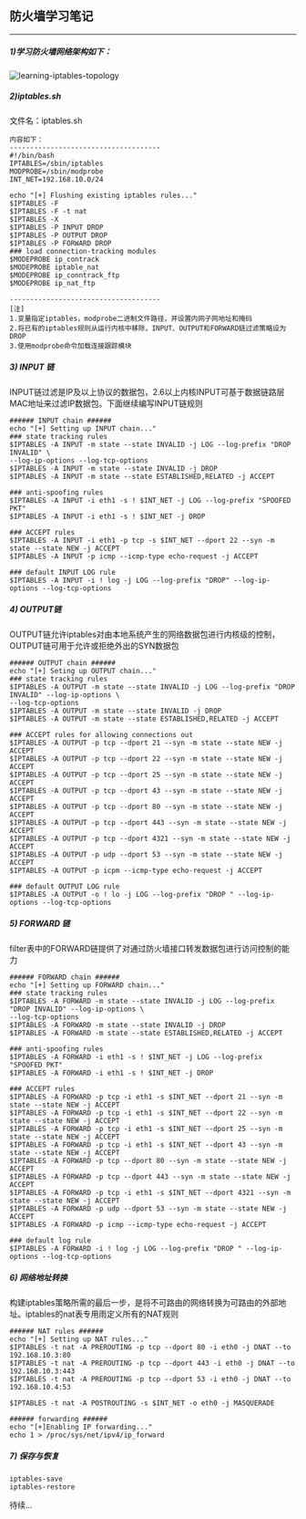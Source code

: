 <!--
author: os4uinfo
head: https://os4u.info/blog/img/sun.png
date: 2017-06-07
title: 防火墙学习笔记（1）
tags: iptables 
images: https://os4u.info/blog/img/sun.png
category: iptables
status: publish
summary: iptables学习，本节主要介绍防火墙的默认策略
-->

防火墙学习笔记
-
---



##### 1)学习防火墙网络架构如下：

![learning-iptables-topology](https://www.os4u.info/blog/iptables/images/learning-iptables-topology.png)

##### 2)iptables.sh

文件名：iptables.sh

```
内容如下：
-------------------------------------
#!/bin/bash
IPTABLES=/sbin/iptables
MODPROBE=/sbin/modprobe
INT_NET=192.168.10.0/24

echo "[+] Flushing existing iptables rules..."
$IPTABLES -F
$IPTABLES -F -t nat
$IPTABLES -X
$IPTABLES -P INPUT DROP
$IPTABLES -P OUTPUT DROP
$IPTABLES -P FORWARD DROP
### load connection-tracking modules
$MODEPROBE ip_contrack
$MODEPROBE iptable_nat
$MODEPROBE ip_conntrack_ftp
$MODEPROBE ip_nat_ftp

-------------------------------------
[注] 
1.变量指定iptables，modprobe二进制文件路径，并设置内网子网地址和掩码
2.将已有的iptables规则从运行内核中移除，INPUT、OUTPUT和FORWARD链过滤策略设为DROP
3.使用modprobe命令加载连接跟踪模块

```
##### 3) INPUT 链

INPUT链过滤是IP及以上协议的数据包，2.6以上内核INPUT可基于数据链路层MAC地址来过滤IP数据包。下面继续编写INPUT链规则

```
###### INPUT chain ######
echo "[+] Setting up INPUT chain..."
### state tracking rules
$IPTABLES -A INPUT -m state --state INVALID -j LOG --log-prefix "DROP INVALID" \
--log-ip-options --log-tcp-options
$IPTABLES -A INPUT -m state --state INVALID -j DROP
$IPTABLES -A INPUT -m state --state ESTABLISHED,RELATED -j ACCEPT

### anti-spoofing rules
$IPTABLES -A INPUT -i eth1 -s ! $INT_NET -j LOG --log-prefix "SPOOFED PKT"
$IPTABLES -A INPUT -i eth1 -s ! $INT_NET -j DROP

### ACCEPT rules
$IPTABLES -A INPUT -i eth1 -p tcp -s $INT_NET --dport 22 --syn -m state --state NEW -j ACCEPT
$IPTABLES -A INPUT -p icmp --icmp-type echo-request -j ACCEPT

### default INPUT LOG rule
$IPTABLES -A INPUT -i ! log -j LOG --log-prefix "DROP" --log-ip-options --log-tcp-options

```
##### 4) OUTPUT链
OUTPUT链允许iptables对由本地系统产生的网络数据包进行内核级的控制，OUTPUT链可用于允许或拒绝外出的SYN数据包

```
###### OUTPUT chain ######
echo "[+] Seting up OUTPUT chain..."
### state tracking rules
$IPTABLES -A OUTPUT -m state --state INVALID -j LOG --log-prefix "DROP INVALID" --log-ip-options \
--log-tcp-options
$IPTABLES -A OUTPUT -m state --state INVALID -j DROP
$IPTABLES -A OUTPUT -m state --state ESTABLISHED,RELATED -j ACCEPT

### ACCEPT rules for allowing connections out
$IPTABLES -A OUTPUT -p tcp --dport 21 --syn -m state --state NEW -j ACCEPT
$IPTABLES -A OUTPUT -p tcp --dport 22 --syn -m state --state NEW -j ACCEPT
$IPTABLES -A OUTPUT -p tcp --dport 25 --syn -m state --state NEW -j ACCEPT
$IPTABLES -A OUTPUT -p tcp --dport 43 --syn -m state --state NEW -j ACCEPT
$IPTABLES -A OUTPUT -p tcp --dport 80 --syn -m state --state NEW -j ACCEPT
$IPTABLES -A OUTPUT -p tcp --dport 443 --syn -m state --state NEW -j ACCEPT
$IPTABLES -A OUTPUT -p tcp --dport 4321 --syn -m state --state NEW -j ACCEPT
$IPTABLES -A OUTPUT -p udp --dport 53 --syn -m state --state NEW -j ACCEPT
$IPTABLES -A OUTPUT -p icpm --icmp-type echo-request -j ACCEPT

### default OUTPUT LOG rule
$IPTABLES -A OUTPUT -o ! lo -j LOG --log-prefix "DROP " --log-ip-options --log-tcp-options

```

##### 5) FORWARD 链
filter表中的FORWARD链提供了对通过防火墙接口转发数据包进行访问控制的能力

```
###### FORWARD chain ######
echo "[+] Setting up FORWARD chain..."
### state tracking rules
$IPTABLES -A FORWARD -m state --state INVALID -j LOG --log-prefix "DROP INVALID" --log-ip-options \
--log-tcp-options
$IPTABLES -A FORWARD -m state --state INVALID -j DROP
$IPTABLES -A FORWARD -m state --state ESTABLISHED,RELATED -j ACCEPT

### anti-spoofing rules
$IPTABLES -A FORWARD -i eth1 -s ! $INT_NET -j LOG --log-prefix "SPOOFED PKT"
$IPTABLES -A FORWARD -i eth1 -s ! $INT_NET -j DROP

### ACCEPT rules
$IPTABLES -A FORWARD -p tcp -i eth1 -s $INT_NET --dport 21 --syn -m state --state NEW -j ACCEPT
$IPTABLES -A FORWARD -p tcp -i eth1 -s $INT_NET --dport 22 --syn -m state --state NEW -j ACCEPT
$IPTABLES -A FORWARD -p tcp -i eth1 -s $INT_NET --dport 25 --syn -m state --state NEW -j ACCEPT
$IPTABLES -A FORWARD -p tcp -i eth1 -s $INT_NET --dport 43 --syn -m state --state NEW -j ACCEPT
$IPTABLES -A FORWARD -p tcp --dport 80 --syn -m state --state NEW -j ACCEPT
$IPTABLES -A FORWARD -p tcp --dport 443 --syn -m state --state NEW -j ACCEPT
$IPTABLES -A FORWARD -p tcp -i eth1 -s $INT_NET --dport 4321 --syn -m state --state NEW -j ACCEPT
$IPTABLES -A FORWARD -p udp --dport 53 --syn -m state --state NEW -j ACCEPT
$IPTABLES -A FORWARD -p icmp --icmp-type echo-request -j ACCEPT

### default log rule
$IPTABLES -A FORWARD -i ! log -j LOG --log-prefix "DROP " --log-ip-options --log-tcp-options

```

##### 6) 网络地址转换

构建iptables策略所需的最后一步，是将不可路由的网络转换为可路由的外部地址。iptables的nat表专用雨定义所有的NAT规则

```
###### NAT rules ######
echo "[+] Setting up NAT rules..."
$IPTABLES -t nat -A PREROUTING -p tcp --dport 80 -i eth0 -j DNAT --to 192.168.10.3:80
$IPTABLES -t nat -A PREROUTING -p tcp --dport 443 -i eth0 -j DNAT --to 192.168.10.3:443
$IPTABLES -t nat -A PREROUTING -p tcp --dport 53 -i eth0 -j DNAT --to 192.168.10.4:53

$IPTABLES -t nat -A POSTROUTING -s $INT_NET -o eth0 -j MASQUERADE

###### forwarding ######
echo "[+]Enabling IP forwarding..."
echo 1 > /proc/sys/net/ipv4/ip_forward

```

##### 7) 保存与恢复

```
iptables-save
iptables-restore

```
待续...